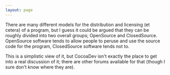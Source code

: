 ```yaml
---
layout: page
---
```


There are many different models for the distribution and licensing (et cetera) of a program, but I guess it could be argued that they can be roughly divided into two overall groups; OpenSource and ClosedSource. OpenSource software tends to allow people to peruse and use the source code for the program, ClosedSource software tends not to.

This is a simplistic view of it, but CocoaDev isn't exactly the place to get into a real discussion of it; there are other forums available for that (though I sure don't know where they are).
